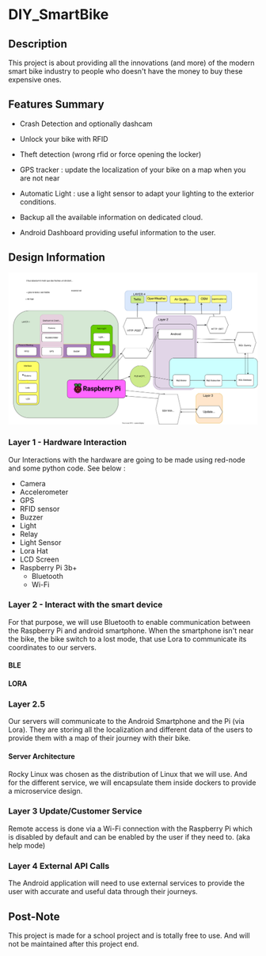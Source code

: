  # DIY_SmartBike
## Description
This project is about providing all the innovations (and more) of the modern smart bike industry to people who doesn't have the money to buy these expensive ones.
## Features Summary 

-  Crash Detection and optionally dashcam

-  Unlock your bike with RFID

-  Theft detection (wrong rfid or force opening the locker)

-  GPS tracker : update the localization of your bike on a map when you are not near 

-  Automatic Light : use a light sensor to adapt your lighting to the exterior conditions.

-  Backup all the available information on dedicated cloud.

-  Android Dashboard providing useful information to the user.
## Design Information
 ![image](https://github.com/Ourouk/DIY_SmartBike/raw/master/IOT.drawio.svg)
### Layer 1 - Hardware Interaction
Our Interactions with the hardware are going to be made using red-node and some python code. See below :
- Camera
- Accelerometer
- GPS
- RFID sensor
- Buzzer
- Light
- Relay
- Light Sensor
- Lora Hat
- LCD Screen
- Raspberry Pi 3b+
    - Bluetooth
    - Wi-Fi
### Layer 2 - Interact with the smart device
For that purpose, we will use Bluetooth to enable communication between the Raspberry Pi and android smartphone.
When the smartphone isn't near the bike, the bike switch to a lost mode, that use Lora to communicate its coordinates to our servers.
 #### BLE


#### LORA 


### Layer 2.5
Our servers will communicate to the Android Smartphone and the Pi (via Lora).
They are storing all the localization and different data of the users to provide them with a map of their journey with their bike.
 #### Server Architecture
 Rocky Linux was chosen as the distribution of Linux that we will use. And for the different service, we will encapsulate them inside  dockers to provide a microservice design.
### Layer 3 Update/Customer Service
Remote access is done via a Wi-Fi connection with the Raspberry Pi which is disabled by default and can be enabled by the user if they need to. (aka help mode)
### Layer 4 External API Calls
The Android application will need to use external services to provide the user with accurate and useful data through their journeys.
## Post-Note
This project is made for a school project and is totally free to use.
And will not be maintained after this project end.
